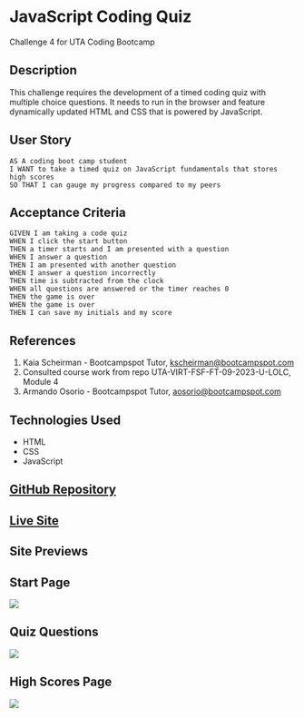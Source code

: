# JavaScript Coding Quiz
Challenge 4 for UTA Coding Bootcamp

## Description
This challenge requires the development of a timed coding quiz with multiple choice questions.  It needs to run in the browser and feature dynamically updated HTML and CSS that is powered by JavaScript.

## User Story
```
AS A coding boot camp student
I WANT to take a timed quiz on JavaScript fundamentals that stores high scores
SO THAT I can gauge my progress compared to my peers
```
## Acceptance Criteria
```
GIVEN I am taking a code quiz
WHEN I click the start button
THEN a timer starts and I am presented with a question
WHEN I answer a question
THEN I am presented with another question
WHEN I answer a question incorrectly
THEN time is subtracted from the clock
WHEN all questions are answered or the timer reaches 0
THEN the game is over
WHEN the game is over
THEN I can save my initials and my score
```
## References
1. Kaia Scheirman - Bootcampspot Tutor, kscheirman@bootcampspot.com
2. Consulted course work from repo UTA-VIRT-FSF-FT-09-2023-U-LOLC, Module 4
3. Armando Osorio - Bootcampspot Tutor, aosorio@bootcampspot.com

## Technologies Used
- HTML
- CSS
- JavaScript

## <a href="https://github.com/bmancuso3/js-coding-quiz">GitHub Repository</a>

## <a href="https://bmancuso3.github.io/js-coding-quiz">Live Site</a>

## Site Previews
## Start Page
<img src='./assets/images/Screenshot 2023-10-10 at 3.41.54 PM.png'>

## Quiz Questions
<img src='./assets/images/Screenshot 2023-10-10 at 3.43.21 PM.png'>

## High Scores Page
<img src='./assets/images/Screenshot 2023-10-10 at 3.43.06 PM.png'>